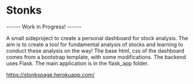 # Stonks

------ Work in Progress! ------ 

A small sideproject to create a personal dashboard for stock analysis. The aim is to create a tool for fundamental analysis of stocks and learning to conduct these analysis on the way!
The base html, css of the dashboard comes from a bootstrap template, with some modifications. The backend uses Flask. 
The main application is in the flask_app folder.

https://stonkspage.herokuapp.com/
